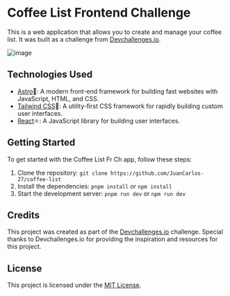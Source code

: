 # Coffee List Frontend Challenge

This is a web application that allows you to create and manage your coffee list. It was built as a challenge from [Devchallenges.io](https://devchallenges.io/).

![image](https://github.com/JuanCarlos-27/coffee-list/assets/110681873/ec6df926-69ef-4399-a0a9-b53477dca056)

## Technologies Used

- [Astro](https://astro.build/)🚀: A modern front-end framework for building fast websites with JavaScript, HTML, and CSS.
- [Tailwind CSS](https://tailwindcss.com/)💅: A utility-first CSS framework for rapidly building custom user interfaces.
- [React](https://reactjs.org/)⚛️: A JavaScript library for building user interfaces.

## Getting Started

To get started with the Coffee List Fr Ch app, follow these steps:

1. Clone the repository: `git clone https://github.com/JuanCarlos-27/coffee-list`
2. Install the dependencies: `pnpm install` or `npm install`
3. Start the development server: `pnpm run dev` or `npm run dev`

## Credits

This project was created as part of the [Devchallenges.io](https://devchallenges.io/) challenge. Special thanks to Devchallenges.io for providing the inspiration and resources for this project.

## License

This project is licensed under the [MIT License](LICENSE).
